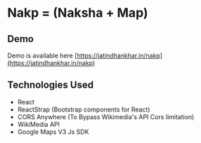 # Nakp = (Naksha + Map)

## Demo 

Demo is available here [https://jatindhankhar.in/nakp](https://jatindhankhar.in/nakp)

## Technologies Used
* React
* ReactStrap (Bootstrap components for React)
* CORS Anywhere (To Bypass Wikimedia's API Cors limitation)
* WikiMedia API
* Google Maps V3 Js SDK